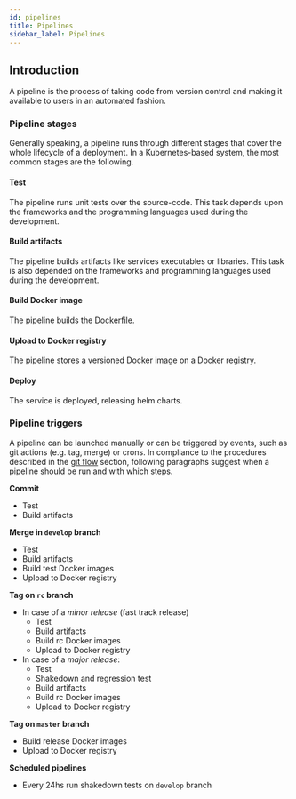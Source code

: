 ```yaml
---
id: pipelines
title: Pipelines
sidebar_label: Pipelines
---
```


## Introduction

A pipeline is the process of taking code from version control and making it available to users in an automated fashion. 


### Pipeline stages

Generally speaking, a pipeline runs through different stages that cover the whole lifecycle of a deployment. 
In a Kubernetes-based system, the most common stages are the following.

#### Test

The pipeline runs unit tests over the source-code. This task depends upon the frameworks and the programming 
languages used during the development.

#### Build artifacts

The pipeline builds artifacts like services executables or libraries. This task is also depended on
the frameworks and programming languages used during the development.

#### Build Docker image

The pipeline builds the [Dockerfile](https://docs.docker.com/engine/reference/builder/).

#### Upload to Docker registry

The pipeline stores a versioned Docker image on a Docker registry.

#### Deploy
The service is deployed, releasing helm charts.


### Pipeline triggers

A pipeline can be launched manually or can be triggered by events,  such as git actions (e.g. tag, merge) or crons.
In compliance to the procedures described in the [git flow](git_flow#overview) section, following paragraphs suggest
when a pipeline should be run and with which steps. 

**Commit**
- Test
- Build artifacts

**Merge in `develop` branch**
- Test
- Build artifacts
- Build test Docker images
- Upload to Docker registry

**Tag on `rc` branch**
- In case of a *minor release* (fast track release)
  - Test
  - Build artifacts
  - Build rc Docker images
  - Upload to Docker registry
- In case of a *major release*:
  - Test
  - Shakedown and regression test
  - Build artifacts
  - Build rc Docker images
  - Upload to Docker registry

**Tag on `master` branch**
- Build release Docker images
- Upload to Docker registry

**Scheduled pipelines**
- Every 24hs run shakedown tests on `develop` branch

